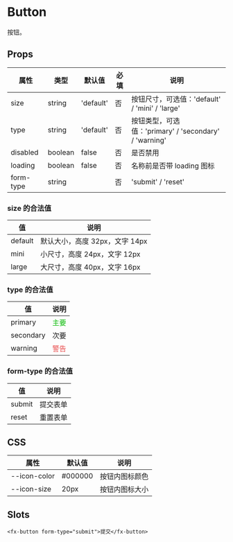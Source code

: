 # Button

按钮。

## Props

| 属性      | 类型    | 默认值    | 必填 | 说明                                                  |
| --------- | ------- | --------- | ---- | ----------------------------------------------------- |
| size      | string  | 'default' | 否   | 按钮尺寸，可选值：'default' / 'mini' / 'large'        |
| type      | string  | 'default' | 否   | 按钮类型，可选值：'primary' / 'secondary' / 'warning' |
| disabled  | boolean | false     | 否   | 是否禁用                                              |
| loading   | boolean | false     | 否   | 名称前是否带 loading 图标                             |
| form-type | string  |           | 否   | 'submit' / 'reset'                                    |

### size 的合法值

| 值      | 说明                           |
| ------- | ------------------------------ |
| default | 默认大小，高度 32px，文字 14px |
| mini    | 小尺寸，高度 24px，文字 12px   |
| large   | 大尺寸，高度 40px，文字 16px   |

### type 的合法值

| 值        | 说明                            |
| --------- | ------------------------------- |
| primary   | <font color=#09bb07>主要</font> |
| secondary | 次要                            |
| warning   | <font color=#e94f4f>警告</font> |

### form-type 的合法值

| 值     | 说明     |
| ------ | -------- |
| submit | 提交表单 |
| reset  | 重置表单 |

## CSS

| 属性         | 默认值  | 说明           |
| ------------ | ------- | -------------- |
| --icon-color | #000000 | 按钮内图标颜色 |
| --icon-size  | 20px    | 按钮内图标大小 |

## Slots

```
<fx-button form-type="submit">提交</fx-button>
```
